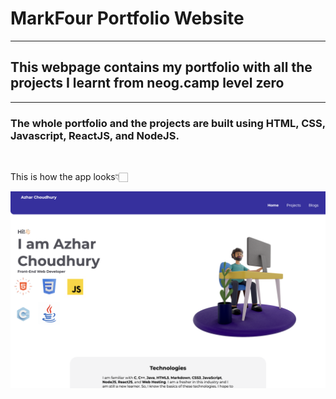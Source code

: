 # MarkFour Portfolio Website
---

## This webpage contains my portfolio with all the projects I learnt from neog.camp level zero

---

### The whole portfolio and the projects are built using HTML, CSS, Javascript, ReactJS, and NodeJS.

<br>

This is how the app looks👇🏻

![Portfolio website demo image](./portfolio%20image.PNG)